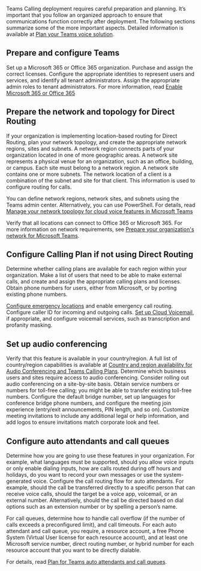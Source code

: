 Teams Calling deployment requires careful preparation and planning. It’s important that you follow an organized approach to ensure that communications function correctly after deployment. The following sections summarize some of the more important aspects. Detailed information is available at [Plan your Teams voice solution](/microsoftteams/cloud-voice-landing-page).

## Prepare and configure Teams

Set up a Microsoft 365 or Office 365 organization. Purchase and assign the correct licenses. Configure the appropriate identities to represent users and services, and identify all tenant administrators. Assign the appropriate admin roles to tenant administrators.
For more information, read [Enable Microsoft 365 or Office 365](/microsoftteams/onboarding-checklist-enable-office-365)

## Prepare the network and topology for Direct Routing

If your organization is implementing location-based routing for Direct Routing, plan your network topology, and create the appropriate network regions, sites and subnets. A network region connects parts of your organization located in one of more geographic areas. A network site represents a physical venue for an organization, such as an office, building, or campus. Each site must belong to a network region. A network site contains one or more subnets. The network location of a client is a combination of the subnet and site for that client. This information is used to configure routing for calls.

You can define network regions, network sites, and subnets using the Teams admin center. Alternatively, you can use PowerShell. For details, read [Manage your network topology for cloud voice features in Microsoft Teams](/microsoftteams/manage-your-network-topology)

Verify that all locations can connect to Office 365 or Microsoft 365.
For more information on network requirements, see [Prepare your organization's network for Microsoft Teams](/microsoftteams/prepare-network).

## Configure Calling Plan if not using Direct Routing

Determine whether calling plans are available for each region within your organization.
Make a list of users that need to be able to make external calls, and create and assign the appropriate calling plans and licenses. Obtain phone numbers for users, either from Microsoft, or by porting existing phone numbers.

[Configure emergency locations]( /microsoftteams/what-are-emergency-locations-addresses-and-call-routing) and enable emergency call routing.
Configure caller ID for incoming and outgoing calls.
[Set up Cloud Voicemail]( /microsoftteams/set-up-phone-system-voicemail), if appropriate, and configure voicemail services, such as transcription and profanity masking.

## Set up audio conferencing

Verify that this feature is available in your country/region. A full list of country/region capabilities is available at [Country and region availability for Audio Conferencing and Teams Calling Plans]( /microsoftteams/country-and-region-availability-for-audio-conferencing-and-calling-plans/country-and-region-availability-for-audio-conferencing-and-calling-plans).
Determine which business users and sites require access to audio conferencing. Consider rolling out audio conferencing on a site-by-site basis. Obtain service numbers or numbers for toll-free calling; you might be able to transfer existing toll-free numbers.
Configure the default bridge number, set up languages for conference bridge phone numbers, and configure the meeting join experience (entry/exit announcements, PIN length, and so on). Customize meeting invitations to include any additional legal or help information, and add logos to ensure invitations match corporate look and feel.

## Configure auto attendants and call queues

Determine how you are going to use these features in your organization. For example, what languages must be supported, should you allow voice inputs or only enable dialing inputs, how are calls routed during off hours and holidays, do you want to record your own messages or use the system-generated voice.
Configure the call routing flow for auto attendants. For example, should the call be transferred directly to a specific person that can receive voice calls, should the target be a voice app, voicemail, or an external number. Alternatively, should the call be directed based on dial options such as an extension number or by spelling a person’s name.

For call queues, determine how to handle call overflow (if the number of calls exceeds a preconfigured limit), and call timeouts.
For each auto attendant and call queue, you require, a resource account, a free Phone System (Virtual User license for each resource account), and at least one Microsoft service number, direct routing number, or hybrid number for each resource account that you want to be directly dialable.

For details, read [Plan for Teams auto attendants and call queues]( /microsoftteams/plan-auto-attendant-call-queue).